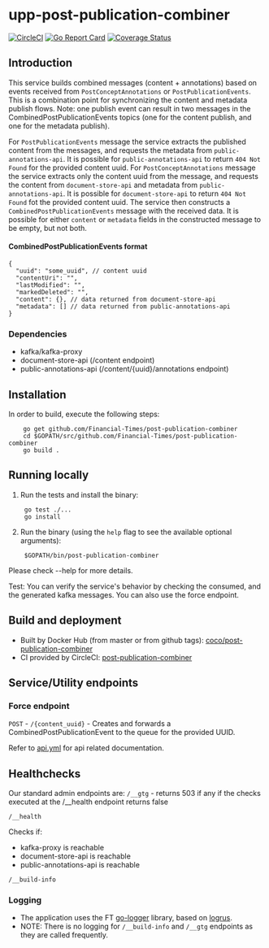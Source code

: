 # upp-post-publication-combiner

[![CircleCI](https://circleci.com/gh/Financial-Times/post-publication-combiner.svg?style=svg)](https://circleci.com/gh/Financial-Times/post-publication-combiner)
[![Go Report Card](https://goreportcard.com/badge/github.com/Financial-Times/post-publication-combiner)](https://goreportcard.com/report/github.com/Financial-Times/post-publication-combiner)
[![Coverage Status](https://coveralls.io/repos/github/Financial-Times/post-publication-combiner/badge.svg)](https://coveralls.io/github/Financial-Times/post-publication-combiner)

## Introduction
This service builds combined messages (content + annotations) based on events received from `PostConceptAnnotations` or `PostPublicationEvents`.
This is a combination point for synchronizing the content and metadata publish flows.
Note: one publish event can result in two messages in the CombinedPostPublicationEvents topics (one for the content publish, and one for the metadata publish).

For `PostPublicationEvents` message the service extracts the published content from the messages, and requests the metadata from `public-annotations-api`. It is possible for `public-annotations-api`  to return `404 Not Found` for the provided content uuid.
For `PostConceptAnnotations` message the service extracts only the content uuid from the message, and requests the content from `document-store-api` and metadata from `public-annotations-api`. It is possible for `document-store-api` to return `404 Not Found` fot the provided content uuid.
The service then constructs a `CombinedPostPublicationEvents` message with the received data. It is possible for either `content` or `metadata` fields in the constructed message to be empty, but not both.

#### CombinedPostPublicationEvents format

```json5
{
  "uuid": "some_uuid", // content uuid
  "contentUri": "",
  "lastModified": "",
  "markedDeleted": "",
  "content": {}, // data returned from document-store-api
  "metadata": [] // data returned from public-annotations-api
}
```

### Dependencies 

- kafka/kafka-proxy
- document-store-api (/content endpoint)
- public-annotations-api (/content/{uuid}/annotations endpoint)

## Installation

In order to build, execute the following steps:

        go get github.com/Financial-Times/post-publication-combiner
        cd $GOPATH/src/github.com/Financial-Times/post-publication-combiner
        go build .

## Running locally

1. Run the tests and install the binary:

        go test ./...
        go install

1. Run the binary (using the `help` flag to see the available optional arguments):

        $GOPATH/bin/post-publication-combiner

Please check --help for more details.

Test:
    You can verify the service's behavior by checking the consumed, and the generated kafka messages.
    You can also use the force endpoint.

## Build and deployment

* Built by Docker Hub (from master or from github tags): [coco/post-publication-combiner](https://hub.docker.com/r/coco/post-publication-combiner/)
* CI provided by CircleCI: [post-publication-combiner](https://circleci.com/gh/Financial-Times/post-publication-combiner)

## Service/Utility endpoints

### Force endpoint

`POST` - `/{content_uuid}` - Creates and forwards a CombinedPostPublicationEvent to the queue for the provided UUID.

Refer to [api.yml](_ft/api.yml) for api related documentation.

## Healthchecks
Our standard admin endpoints are:
`/__gtg` - returns 503 if any if the checks executed at the /__health endpoint returns false

`/__health`

Checks if:
* kafka-proxy is reachable
* document-store-api is reachable
* public-annotations-api is reachable

`/__build-info` 

### Logging

* The application uses the FT [go-logger](https://github.com/Financial-Times/go-logger) library, based on [logrus](https://github.com/sirupsen/logrus).
* NOTE: There is no logging for `/__build-info` and `/__gtg` endpoints as they are called frequently.